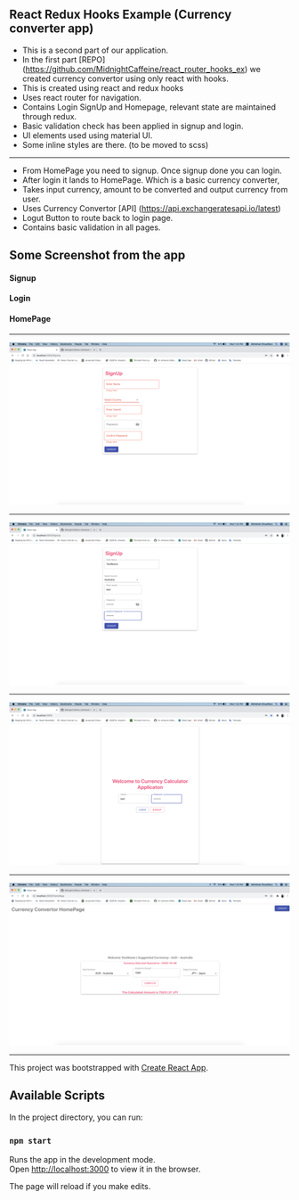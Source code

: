 
## React Redux Hooks Example (Currency converter app)

* This is a second part of our application.
* In the first part [REPO] (https://github.com/MidnightCaffeine/react_router_hooks_ex) we created currency convertor using only react with hooks.
* This is created using react and redux hooks
* Uses react router for navigation.
* Contains Login SignUp and Homepage, relevant state are maintained through redux.
* Basic validation check has been applied in signup and login.
* UI elements used using material UI.
* Some inline styles are there. (to be moved to scss)
-------------------------------------
* From HomePage you need to signup. Once signup done you can login.
* After login it lands to HomePage. Which is a basic currency converter,
* Takes input currency, amount to be converted and output currency from user.
* Uses Currency Convertor [API] (https://api.exchangeratesapi.io/latest)
* Logut Button to route back to login page.
* Contains basic validation in all pages.


## Some Screenshot from the app 

#### Signup
#### Login
#### HomePage
---------------------------------------

![image info](./screenshots/SignupVal.png)


---------------------------------------


![image info](./screenshots/Signup.png)


---------------------------------------


![image info](./screenshots/Login.png)


---------------------------------------


![image info](./screenshots/HomePage.png)


---------------------------------------


This project was bootstrapped with [Create React App](https://github.com/facebook/create-react-app).

## Available Scripts

In the project directory, you can run:

### `npm start`

Runs the app in the development mode.<br />
Open [http://localhost:3000](http://localhost:3000) to view it in the browser.

The page will reload if you make edits.<br />